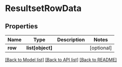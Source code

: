 # ResultsetRowData

## Properties
Name | Type | Description | Notes
------------ | ------------- | ------------- | -------------
**row** | **list[object]** |  | [optional] 

[[Back to Model list]](../README.md#documentation-for-models) [[Back to API list]](../README.md#documentation-for-api-endpoints) [[Back to README]](../README.md)

